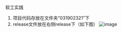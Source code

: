 软工实践
1. 项目代码存放在文件夹“031902321”下
2. release文件放在右侧release下（如下图）
![image](https://user-images.githubusercontent.com/53431636/137611155-199f0aec-1d9c-49b1-8a7b-ca5f4b0cb427.png)
